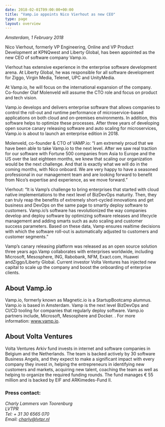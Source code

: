 ```yaml
---
date: 2018-02-01T09:00:00+00:00
title: "Vamp.io appoints Nico Vierhout as new CEO"
type: page
layout: overview
---
```


*Amsterdam, 1 February 2018*

Nico Vierhout, formerly VP Engineering, Online and VP Product
Development at KPNQwest and Liberty Global, has been appointed as
the new CEO of software company Vamp.io.

Vierhout has extensive experience in the
enterprise software development arena. At Liberty Global, he was
responsible for all software development for Ziggo, Virgin Media,
Telenet, UPC and UnityMedia. 

<!--more-->

At Vamp.io, he will focus on the
international expansion of the company. Co-founder Olaf Molenveld
will assume the CTO role and focus on product and tech
vision.


Vamp.io develops and delivers enterprise
software that allows companies to control the roll-out and runtime
performance of microservice-based applications on both cloud and
on-premises environments. In addition, this software helps to
optimize these processes. After three years of developing open
source canary releasing software and auto scaling for
microservices, Vamp.io is about to launch an enterprise edition in
2018.


Molenveld, co-founder & CTO of
VAMP.io: “I am extremely proud that we have been able to take
Vamp.io to the next level. After we saw real traction for our
software with Fortune 500 companies from Asia to Europe and the US
over the last eighteen months, we knew that scaling our
organization would be the next challenge. And that is exactly what
we will do in the coming months, with Nico onboard. We are very
happy to have a seasoned professional in our management team and
are looking forward to benefit from Nico’s expertise and
experience, as we move forward.”


Vierhout: “It is Vamp’s challenge to
bring enterprises that started with cloud native implementations to
the next level of BizDevOps maturity. Then, they can truly reap the
benefits of extremely short-cycled innovations and get business and
DevOps on the same page to smartly deploy software to customers.
Vamp.io’s software has revolutionized the way companies develop and
deploy software by optimizing software releases and lifecycle
management and adding smarts such as auto scaling and customer
success parameters. Based on these data, Vamp ensures realtime
decisions with which the software roll-out is automatically
adjusted to customers and customer segments.”


Vamp’s canary releasing platform was
released as an open source solution three years ago.Vamp
collaborates with  enterprises worldwide, including Microsoft,
Mesosphere, ING, Rabobank, NFM, Exact.com, Huawei andZiggo/Liberty
Global. Current investor Volta Ventures has injected new capital to
scale up the company and boost the onboarding of enterprise
clients.


## About Vamp.io


Vamp.io, formerly known as Magnetic.io is
a StartupBootcamp alumnus. Vamp.io is based in Amsterdam. Vamp is
the next level BizDevOps and CI/CD tooling for companies that
regularly deploy software. Vamp.io partners include, Microsoft,
Mesosphere and Docker. . For more information:
www.vamp.io.


## About Volta Ventures


Volta Ventures Arkiv fund invests in
internet and software companies in Belgium and the Netherlands. The
team is backed actively by 30 software Business Angels, and they
expect to make a significant impact with every company they invest
in, helping the entrepreneurs in identifying new customers and
markets, acquiring new talent, coaching the team as well as helping
to organize the required funding rounds. The fund manages € 55
million and is backed by EIF and ARKimedes-Fund
II.


### Press contact:
*Charly Lammers van Toorenburg  
LVTPR  
Tel: + 31 30 6565 070  
Email: charly@lvtpr.nl*  
